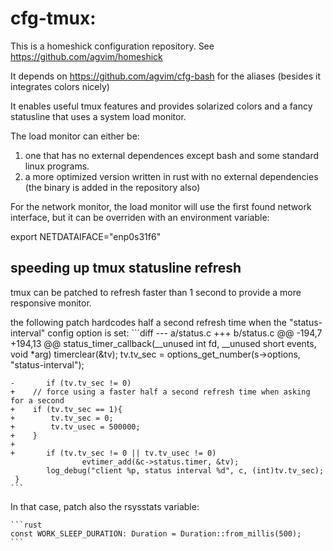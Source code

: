 # cfg-tmux:

This is a homeshick configuration repository. See
https://github.com/agvim/homeshick

It depends on https://github.com/agvim/cfg-bash for the aliases (besides it
integrates colors nicely)

It enables useful tmux features and provides solarized colors and a fancy
statusline that uses a system load monitor.

The load monitor can either be:
1. one that has no external dependences except bash and some standard linux
   programs.
2. a more optimized version written in rust with no external dependencies (the
   binary is added in the repository also)

For the network monitor, the load monitor will use the first found network
interface, but it can be overriden with an environment variable:

  export NETDATAIFACE="enp0s31f6"

## speeding up tmux statusline refresh
tmux can be patched to refresh faster than 1 second to provide a more
responsive monitor.

the following patch hardcodes half a second refresh time when the
"status-interval" config option is set:
    ```diff
    --- a/status.c
    +++ b/status.c
    @@ -194,7 +194,13 @@ status_timer_callback(__unused int fd, __unused short events, void *arg)
            timerclear(&tv);
            tv.tv_sec = options_get_number(s->options, "status-interval");

    -       if (tv.tv_sec != 0)
    +    // force using a faster half a second refresh time when asking for a second
    +    if (tv.tv_sec == 1){
    +        tv.tv_sec = 0;
    +        tv.tv_usec = 500000;
    +    }
    +
    +       if (tv.tv_sec != 0 || tv.tv_usec != 0)
                    evtimer_add(&c->status.timer, &tv);
            log_debug("client %p, status interval %d", c, (int)tv.tv_sec);
     }
    ```

In that case, patch also the rsysstats variable:

    ```rust
    const WORK_SLEEP_DURATION: Duration = Duration::from_millis(500);
    ```
